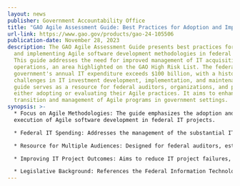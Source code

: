 ```yaml
---
layout: news
publisher: Government Accountability Office
title: "GAO Agile Assessment Guide: Best Practices for Adoption and Implementation"
url-link: https://www.gao.gov/products/gao-24-105506
publication-date: November 28, 2023
description: The GAO Agile Assessment Guide presents best practices for adopting
  and implementing Agile software development methodologies in federal agencies.
  This guide addresses the need for improved management of IT acquisitions and
  operations, an area highlighted on the GAO High Risk List. The federal
  government's annual IT expenditure exceeds $100 billion, with a history of
  challenges in IT investment development, implementation, and maintenance. The
  guide serves as a resource for federal auditors, organizations, and programs
  either adopting or evaluating their Agile practices. It aims to enhance the
  transition and management of Agile programs in government settings.
synopsis: >-
  * Focus on Agile Methodologies: The guide emphasizes the adoption and
  execution of Agile software development in federal IT projects.

  * Federal IT Spending: Addresses the management of the substantial IT budget within federal agencies.

  * Resource for Multiple Audiences: Designed for federal auditors, established Agile programs, and those in transition to Agile practices.

  * Improving IT Project Outcomes: Aims to reduce IT project failures, cost overruns, and schedule delays.

  * Legislative Background: References the Federal Information Technology Acquisition Reform Act (FITARA) for context and compliance.
---
```

